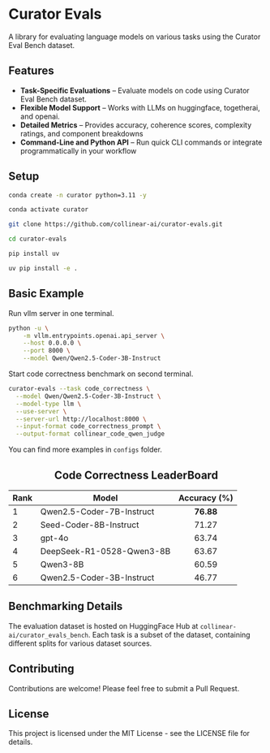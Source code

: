 # Curator Evals

A library for evaluating language models on various tasks using the Curator Eval Bench dataset.

## Features

- **Task-Specific Evaluations** – Evaluate models on code using Curator Eval Bench dataset.
- **Flexible Model Support** – Works with LLMs on huggingface, togetherai, and openai.
- **Detailed Metrics** – Provides accuracy, coherence scores, complexity ratings, and component breakdowns
- **Command-Line and Python API** – Run quick CLI commands or integrate programmatically in your workflow

## Setup

```bash
conda create -n curator python=3.11 -y

conda activate curator

git clone https://github.com/collinear-ai/curator-evals.git

cd curator-evals

pip install uv

uv pip install -e .
```
## Basic Example
Run vllm server in one terminal.
```bash
python -u \
    -m vllm.entrypoints.openai.api_server \
    --host 0.0.0.0 \
    --port 8000 \
    --model Qwen/Qwen2.5-Coder-3B-Instruct
```
Start code correctness benchmark on second terminal.
```bash
curator-evals --task code_correctness \
  --model Qwen/Qwen2.5-Coder-3B-Instruct \
  --model-type llm \
  --use-server \
  --server-url http://localhost:8000 \
  --input-format code_correctness_prompt \
  --output-format collinear_code_qwen_judge
```
You can find more examples in `configs` folder.

<!-- ## Code Correctness LeaderBoard
| Rank | Model                          | Accuracy (%) |
|:---:|:-------------------------------:|:-------:|
| 1   | Qwen2.5-Coder-7B-Instruct       | **76.88** |
| 2   | Seed-Coder-8B-Instruct          | 71.27 |
| 3   | gpt-4o                          | 63.74 |
| 4   | DeepSeek-R1-0528-Qwen3-8B       | 63.67 |
| 5   | Qwen3-8B                        | 60.59 |
| 6   | Qwen2.5-Coder-3B-Instruct       | 46.77 | -->
<h2 style="text-align:center;">Code Correctness LeaderBoard</h2>

<div align="center">

<table>
  <thead>
    <tr>
      <th>Rank</th>
      <th>Model</th>
      <th>Accuracy (%)</th>
    </tr>
  </thead>
  <tbody>
    <tr>
      <td>1</td>
      <td>Qwen2.5-Coder-7B-Instruct</td>
      <td align="center"><b>76.88</b></td>
    </tr>
    <tr>
      <td>2</td>
      <td>Seed-Coder-8B-Instruct</td>
      <td align="center">71.27</td>
    </tr>
    <tr>
      <td>3</td>
      <td>gpt-4o</td>
      <td align="center">63.74</td>
    </tr>
    <tr>
      <td>4</td>
      <td>DeepSeek-R1-0528-Qwen3-8B</td>
      <td align="center">63.67</td>
    </tr>
    <tr>
      <td>5</td>
      <td>Qwen3-8B</td>
      <td align="center">60.59</td>
    </tr>
    <tr>
      <td>6</td>
      <td>Qwen2.5-Coder-3B-Instruct</td>
      <td align="center">46.77</td>
    </tr>
  </tbody>
</table>

</div>


## Benchmarking Details

The evaluation dataset is hosted on HuggingFace Hub at `collinear-ai/curator_evals_bench`. Each task is a subset of the dataset, containing different splits for various dataset sources.

## Contributing

Contributions are welcome! Please feel free to submit a Pull Request.

## License

This project is licensed under the MIT License - see the LICENSE file for details.